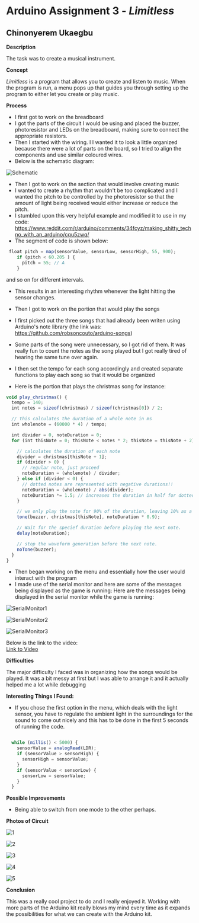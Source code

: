 # Arduino Assignment 3 - *Limitless*

## Chinonyerem Ukaegbu

**Description**

The task was to create a musical instrument.

**Concept**

*Limitless* is a program that allows you to create and listen to music. When the program is run, a menu pops up that guides you through setting up the program to either let you create or play music.

**Process**

+ I first got to work on the breadboard
+ I got the parts of the circuit I would be using and placed the buzzer, photoresistor and LEDs on the breadboard, making sure to connect the appropriate resistors.
+ Then I started with the wiring. I I wanted it to look a little organized because there were a lot of parts on the board, so I tried to align the components and use similar coloured wires.
+ Below is the schematic diagram:

![Schematic](images/Screenshot%20(366).jpeg)

+ Then I got to work on the section that would involve creating music
+ I wanted to create a rhythm that wouldn't be too complicated and I wanted the pitch to be controlled by the photoresistor so that the amount of light being received would either increase or reduce the pitch.
+ I stumbled upon this very helpful example and modified it to use in my code: https://www.reddit.com/r/arduino/comments/34fcyz/making_shitty_techno_with_an_arduino/cqu5zwq/
+ The segment of code is shown below:


```js
 float pitch = map(sensorValue, sensorLow, sensorHigh, 55, 900);
    if (pitch < 60.205 ) {
      pitch = 55; // A
    }
```
and so on for different intervals.

+ This results in an interesting rhythm whenever the light hitting the sensor changes.

+ Then I got to work on the portion that would play the songs
+ I first picked out the three songs that had already been writen using Arduino's note library (the link was: https://github.com/robsoncouto/arduino-songs)
+ Some parts of the song were unnecessary, so I got rid of them. It was really fun to count the notes as the song played but I got really tired of hearing the same tune over again.
+ I then set the tempo for each song accordingly and created separate functions to play each song so that it would be organized
+ Here is the portion that plays the christmas song for instance:

```js
void play_christmas() {
  tempo = 140;
  int notes = sizeof(christmas) / sizeof(christmas[0]) / 2;

  // this calculates the duration of a whole note in ms
  int wholenote = (60000 * 4) / tempo;

  int divider = 0, noteDuration = 0;
  for (int thisNote = 0; thisNote < notes * 2; thisNote = thisNote + 2) {

    // calculates the duration of each note
    divider = christmas[thisNote + 1];
    if (divider > 0) {
      // regular note, just proceed
      noteDuration = (wholenote) / divider;
    } else if (divider < 0) {
      // dotted notes are represented with negative durations!!
      noteDuration = (wholenote) / abs(divider);
      noteDuration *= 1.5; // increases the duration in half for dotted notes
    }

    // we only play the note for 90% of the duration, leaving 10% as a pause
    tone(buzzer, christmas[thisNote], noteDuration * 0.9);

    // Wait for the specief duration before playing the next note.
    delay(noteDuration);

    // stop the waveform generation before the next note.
    noTone(buzzer);
  }
}
```

+ Then began working on the menu and essentially how the user would interact with the program
+ I made use of the serial monitor and here are some of the messages being displayed as the game is running:
Here are the messages being displayed in the serial monitor while the game is running:

![SerialMonitor1](images/Screenshot%20(334).jpeg)

![SerialMonitor2](images/Screenshot%20(335).jpeg)

![SerialMonitor3](images/Screenshot%20(336).jpeg)

Below is the link to the video:\
[Link to Video](https://youtu.be/oaEOwxzFMIA)

**Difficulties**

The major difficulty I faced was in organizing how the songs would be played. It was a bit messy at first but I was able to arrange it and it actually helped me a lot while debugging

**Interesting Things I Found:**

+ If you chose the first option in the menu, which deals with the light sensor, you have to regulate the ambient light in the surroundings for the sound to come out nicely and this has to be done in the first 5 seconds of running the code.

```js

  while (millis() < 5000) {
    sensorValue = analogRead(LDR);
    if (sensorValue > sensorHigh) {
      sensorHigh = sensorValue;
    }
    if (sensorValue < sensorLow) {
      sensorLow = sensorValue;
    }
  }

```

**Possible Improvements**

+ Being able to switch from one mode to the other perhaps.

**Photos of Circuit**

![1](images/Screenshot%20(367).jpg)

![2](images/Screenshot%20(368).jpg)

![3](images/Screenshot%20(369).jpg)

![4](images/Screenshot%20(371).jpg)

![5](images/Screenshot%20(372).jpg)

**Conclusion**

This was a really cool project to do and I really enjoyed it. Working with more parts of the Arduino kit really blows my mind every time as it expands the possibilities for what we can create with the Arduino kit.
